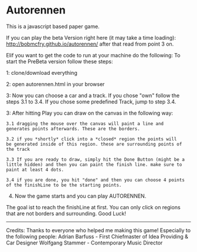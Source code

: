 Autorennen
==========
This is a javascript based paper game.

If you can play the beta Version right here (it may take a time loading):
http://bobmcfry.github.io/autorennen/
after that read from point 3 on.

Elif you want to get the code to run at your machine do the following:
To start the PreBeta version follow these steps:

1: clone/download everything

2: open autorennen.html in your browser

3: Now you can choose a car and a track. If you chose "own" follow the steps 3.1 to 3.4. If you chose some predefined Track, jump to step 3.4.

3: After hitting Play you can draw on the canvas in the following way:

	3.1 dragging the mouse over the canvas will paint a line and
	generates points afterwards. These are the borders.

	3.2 if you *shortly* click into a *closed* region the points will
	be generated inside of this region. these are surrounding points of
	the track

	3.3 If you are ready to draw, simply hit the Done Button (might be a
	little hidden) and then you can paint the finish line. make sure to 
	paint at least 4 dots.

	3.4 if you are done, you hit "done" and then you can choose 4 points
	of the finishLine to be the starting points.	

4. Now the game starts and you can play AUTORENNEN.

The goal ist to reach the finishLine at first. You can only click on regions that are not borders and surrounding.
Good Luck!

---

Credits:
Thanks to everyone who helped me making this game!
Especially to the following people:
Adrian Barfuss - First Chiefmaster of Idea Providing & Car Designer
Wolfgang Stammer - Contemporary Music Director
